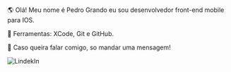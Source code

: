 
🌎 Olá! Meu nome é Pedro Grando eu sou desenvolvedor front-end mobile para IOS.

💼 Ferramentas: XCode, Git e GitHub.

💌 Caso queira falar comigo, so mandar uma mensagem!

![LindekIn](https://www.linkedin.com/in/pedro-grando-299300225/)

